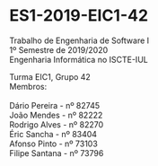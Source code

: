 # ES1-2019-EIC1-42
Trabalho de Engenharia de Software I<br/>
1º Semestre de 2019/2020<br/>
Engenharia Informática no ISCTE-IUL<br/>

Turma EIC1, Grupo 42<br/>
Membros:<br/>
<br/>
Dário Pereira - nº 82745<br/>
João Mendes - nº 82222<br/>
Rodrigo Alves - nº 82270<br/>
Éric Sancha - nº 83404<br/>
Afonso Pinto - nº 73103<br/>
Filipe Santana - nº 73796<br/>


